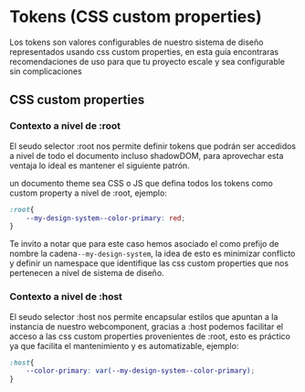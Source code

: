 # Tokens (CSS custom properties)

Los tokens son valores configurables de nuestro sistema de diseño representados usando css custom properties, en esta guía encontraras recomendaciones de uso para que tu proyecto escale y sea configurable sin complicaciones&#x20;

## CSS custom properties

### Contexto a nivel de :root&#x20;

El seudo selector :root nos permite definir tokens que podrán ser accedidos a nivel de todo el documento incluso shadowDOM, para aprovechar esta ventaja lo ideal es mantener el siguiente patrón.

un documento theme sea CSS o JS que defina todos los tokens como custom property a nivel de :root, ejemplo:

```css
:root{
    --my-design-system--color-primary: red;
}
```

Te invito a notar que para este caso hemos asociado el como prefijo de nombre la cadena`--my-design-system`, la idea de esto es minimizar conflicto y definir un namespace que identifique las css custom properties que nos pertenecen a nivel de sistema de diseño.

### Contexto a nivel de :host

El seudo selector :host nos permite encapsular estilos que apuntan a la instancia de nuestro webcomponent, gracias a :host podemos facilitar el acceso a las css custom properties provenientes de :root, esto es práctico ya que facilita el mantenimiento y es automatizable, ejemplo:

```css
:host{
    --color-primary: var(--my-design-system--color-primary);
}
```





